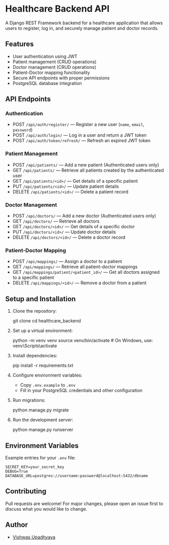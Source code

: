 # Healthcare Backend API

A Django REST Framework backend for a healthcare application that allows users to register, log in, and securely manage patient and doctor records.

## Features

- User authentication using JWT  
- Patient management (CRUD operations)  
- Doctor management (CRUD operations)  
- Patient-Doctor mapping functionality  
- Secure API endpoints with proper permissions  
- PostgreSQL database integration  

## API Endpoints

### Authentication

- POST `/api/auth/register/` — Register a new user (`name`, `email`, `password`)  
- POST `/api/auth/login/` — Log in a user and return a JWT token  
- POST `/api/auth/token/refresh/` — Refresh an expired JWT token  

### Patient Management

- POST `/api/patients/` — Add a new patient (Authenticated users only)  
- GET `/api/patients/` — Retrieve all patients created by the authenticated user  
- GET `/api/patients/<id>/` — Get details of a specific patient  
- PUT `/api/patients/<id>/` — Update patient details  
- DELETE `/api/patients/<id>/` — Delete a patient record  

### Doctor Management

- POST `/api/doctors/` — Add a new doctor (Authenticated users only)  
- GET `/api/doctors/` — Retrieve all doctors  
- GET `/api/doctors/<id>/` — Get details of a specific doctor  
- PUT `/api/doctors/<id>/` — Update doctor details  
- DELETE `/api/doctors/<id>/` — Delete a doctor record  

### Patient-Doctor Mapping

- POST `/api/mappings/` — Assign a doctor to a patient  
- GET `/api/mappings/` — Retrieve all patient-doctor mappings  
- GET `/api/mappings/patient/<patient_id>/` — Get all doctors assigned to a specific patient  
- DELETE `/api/mappings/<id>/` — Remove a doctor from a patient  

## Setup and Installation

1. Clone the repository:

    git clone <repository-url>
    cd healthcare_backend

2. Set up a virtual environment:

    python -m venv venv
    source venv/bin/activate    # On Windows, use: venv\Scripts\activate

3. Install dependencies:

    pip install -r requirements.txt

4. Configure environment variables:

    - Copy `.env.example` to `.env`
    - Fill in your PostgreSQL credentials and other configuration

5. Run migrations:

    python manage.py migrate

6. Run the development server:

    python manage.py runserver

## Environment Variables

Example entries for your `.env` file:

    SECRET_KEY=your_secret_key
    DEBUG=True
    DATABASE_URL=postgres://username:password@localhost:5432/dbname

## Contributing

Pull requests are welcome! For major changes, please open an issue first to discuss what you would like to change.

## Author

- [Vishwas Upadhyaya](https://github.com/vishwas-upadhyaya)